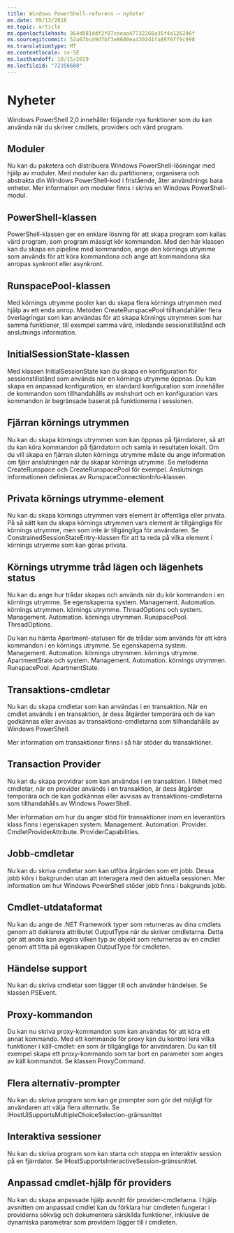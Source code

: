 ```yaml
---
title: Windows PowerShell-referens – nyheter
ms.date: 09/13/2016
ms.topic: article
ms.openlocfilehash: 364d081ddf2f87ceeaa47732266a35f4a126246f
ms.sourcegitcommit: 52a67bcd9d7bf3e8600ea4302d1fa8970ff9c998
ms.translationtype: MT
ms.contentlocale: sv-SE
ms.lasthandoff: 10/15/2019
ms.locfileid: "72356688"
---
```

# <a name="whats-new"></a>Nyheter

Windows PowerShell 2,0 innehåller följande nya funktioner som du kan använda när du skriver cmdlets, providers och värd program.

## <a name="modules"></a>Moduler

Nu kan du paketera och distribuera Windows PowerShell-lösningar med hjälp av moduler. Med moduler kan du partitionera, organisera och abstrakta din Windows PowerShell-kod i fristående, åter användnings bara enheter. Mer information om moduler finns i skriva en Windows PowerShell-modul.

## <a name="the-powershell-class"></a>PowerShell-klassen

PowerShell-klassen ger en enklare lösning för att skapa program som kallas värd program, som program mässigt kör kommandon. Med den här klassen kan du skapa en pipeline med kommandon, ange den körnings utrymme som används för att köra kommandona och ange att kommandona ska anropas synkront eller asynkront.

## <a name="the-runspacepool-class"></a>RunspacePool-klassen

Med körnings utrymme pooler kan du skapa flera körnings utrymmen med hjälp av ett enda anrop. Metoden CreateRunspacePool tillhandahåller flera överlagringar som kan användas för att skapa körnings utrymmen som har samma funktioner, till exempel samma värd, inledande sessionstillstånd och anslutnings information.

## <a name="the-initialsessionstate-class"></a>InitialSessionState-klassen

Med klassen InitialSessionState kan du skapa en konfiguration för sessionstillstånd som används när en körnings utrymme öppnas. Du kan skapa en anpassad konfiguration, en standard konfiguration som innehåller de kommandon som tillhandahålls av mshshort och en konfiguration vars kommandon är begränsade baserat på funktionerna i sessionen.

## <a name="remote-runspaces"></a>Fjärran körnings utrymmen

Nu kan du skapa körnings utrymmen som kan öppnas på fjärrdatorer, så att du kan köra kommandon på fjärrdatorn och samla in resultaten lokalt. Om du vill skapa en fjärran sluten körnings utrymme måste du ange information om fjärr anslutningen när du skapar körnings utrymme. Se metoderna CreateRunspace och CreateRunspacePool för exempel. Anslutnings informationen definieras av RunspaceConnectionInfo-klassen.

## <a name="private-runspace-elements"></a>Privata körnings utrymme-element

Nu kan du skapa körnings utrymmen vars element är offentliga eller privata. På så sätt kan du skapa körnings utrymmen vars element är tillgängliga för körnings utrymme, men som inte är tillgängliga för användaren. Se ConstrainedSessionStateEntry-klassen för att ta reda på vilka element i körnings utrymme som kan göras privata.

## <a name="runspace-threading-modes-and-apartment-state"></a>Körnings utrymme tråd lägen och lägenhets status

Nu kan du ange hur trådar skapas och används när du kör kommandon i en körnings utrymme. Se egenskaperna system. Management. Automation. körnings utrymmen. körnings utrymme. ThreadOptions och system. Management. Automation. körnings utrymmen. RunspacePool. ThreadOptions.

Du kan nu hämta Apartment-statusen för de trådar som används för att köra kommandon i en körnings utrymme. Se egenskaperna system. Management. Automation. körnings utrymmen. körnings utrymme. ApartmentState och system. Management. Automation. körnings utrymmen. RunspacePool. ApartmentState.

## <a name="transaction-cmdlets"></a>Transaktions-cmdletar

Nu kan du skapa cmdletar som kan användas i en transaktion. När en cmdlet används i en transaktion, är dess åtgärder temporära och de kan godkännas eller avvisas av transaktions-cmdletarna som tillhandahålls av Windows PowerShell.

Mer information om transaktioner finns i så här stöder du transaktioner.

## <a name="transaction-provider"></a>Transaction Provider

Nu kan du skapa providrar som kan användas i en transaktion. I likhet med cmdletar, när en provider används i en transaktion, är dess åtgärder temporära och de kan godkännas eller avvisas av transaktions-cmdletarna som tillhandahålls av Windows PowerShell.

Mer information om hur du anger stöd för transaktioner inom en leverantörs klass finns i egenskapen system. Management. Automation. Provider. CmdletProviderAttribute. ProviderCapabilities.

## <a name="job-cmdlets"></a>Jobb-cmdletar

Nu kan du skriva cmdletar som kan utföra åtgärden som ett jobb. Dessa jobb körs i bakgrunden utan att interagera med den aktuella sessionen. Mer information om hur Windows PowerShell stöder jobb finns i bakgrunds jobb.

## <a name="cmdlet-output-types"></a>Cmdlet-utdataformat

Nu kan du ange de .NET Framework typer som returneras av dina cmdlets genom att deklarera attributet OutputType när du skriver cmdletarna. Detta gör att andra kan avgöra vilken typ av objekt som returneras av en cmdlet genom att titta på egenskapen OutputType för cmdleten.

## <a name="event-support"></a>Händelse support

Nu kan du skriva cmdletar som lägger till och använder händelser. Se klassen PSEvent.

## <a name="proxy-commands"></a>Proxy-kommandon

Du kan nu skriva proxy-kommandon som kan användas för att köra ett annat kommando. Med ett kommando för proxy kan du kontrol lera vilka funktioner i käll-cmdlet: en som är tillgängliga för användaren. Du kan till exempel skapa ett proxy-kommando som tar bort en parameter som anges av käll kommandot. Se klassen ProxyCommand.

## <a name="multiple-choice-prompts"></a>Flera alternativ-prompter

Nu kan du skriva program som kan ge prompter som gör det möjligt för användaren att välja flera alternativ. Se IHostUISupportsMultipleChoiceSelection-gränssnittet

## <a name="interactive-sessions"></a>Interaktiva sessioner

Nu kan du skriva program som kan starta och stoppa en interaktiv session på en fjärrdator.
Se IHostSupportsInteractiveSession-gränssnittet.

## <a name="custom-cmdlet-help-for-providers"></a>Anpassad cmdlet-hjälp för providers

Nu kan du skapa anpassade hjälp avsnitt för provider-cmdletarna. I hjälp avsnitten om anpassad cmdlet kan du förklara hur cmdleten fungerar i providerns sökväg och dokumentera särskilda funktioner, inklusive de dynamiska parametrar som providern lägger till i cmdleten.
